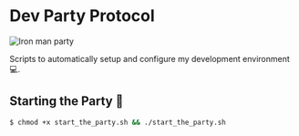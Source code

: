 # Dev Party Protocol

![Iron man party](https://media.giphy.com/media/5ZW6qD4EfnHri/giphy.gif)

Scripts to automatically setup and configure my development environment :computer:.

## Starting the Party :tada:

```bash
$ chmod +x start_the_party.sh && ./start_the_party.sh
```
